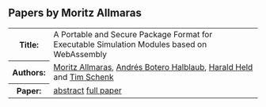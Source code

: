 ## Papers by Moritz Allmaras
<table><tr><th>Title:</th>
<td>A Portable and Secure Package Format for Executable Simulation Modules based on WebAssembly</td>
</tr>
<tr><th>Authors:</th>
<td>
<a href="/proceedings/authors/MoritzAllmaras">Moritz Allmaras</a>, <a href="/proceedings/authors/AndresBoteroHalblaub">Andrés Botero Halblaub</a>, <a href="/proceedings/authors/HaraldHeld">Harald Held</a> and <a href="/proceedings/authors/TimSchenk">Tim Schenk</a></td>
</tr>
<tr><th>Paper:</th>
<td><a href="/abstracts/abstract_6A_3">abstract</a> <a href="/proceedings/papers/Modelica2021session6A_paper3.pdf">full paper</a></td>
</tr>
</table><br>
